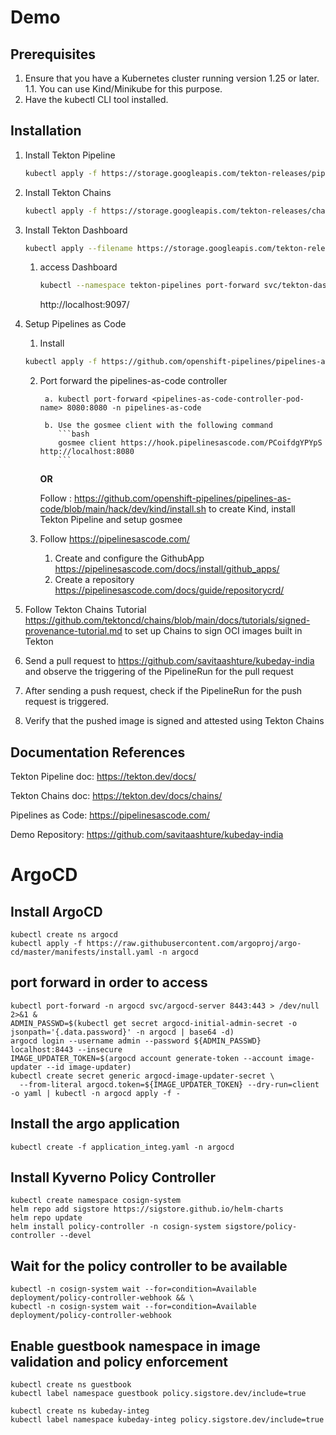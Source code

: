 # Demo

## Prerequisites

1. Ensure that you have a Kubernetes cluster running version 1.25 or later.
    1.1. You can use Kind/Minikube for this purpose.
2. Have the kubectl CLI tool installed.

## Installation

1. Install Tekton Pipeline 
    ```bash
    kubectl apply -f https://storage.googleapis.com/tekton-releases/pipeline/previous/v0.54.0/release.yaml
    ```

2. Install Tekton Chains
    ```bash
    kubectl apply -f https://storage.googleapis.com/tekton-releases/chains/previous/v0.19.0/release.yaml
    ```

3. Install Tekton Dashboard
    ```bash
    kubectl apply --filename https://storage.googleapis.com/tekton-releases/dashboard/latest/release.yaml
    ```

    1. access Dashboard
       ```bash
       kubectl --namespace tekton-pipelines port-forward svc/tekton-dashboard 9097:9097
       ```
       http://localhost:9097/

4. Setup Pipelines as Code
    1. Install
    ```bash
    kubectl apply -f https://github.com/openshift-pipelines/pipelines-as-code/releases/download/v0.22.4/release.k8s.yaml
    ```
    2. Port forward the pipelines-as-code controller
       
            a. kubectl port-forward <pipelines-as-code-controller-pod-name> 8080:8080 -n pipelines-as-code
       
            b. Use the gosmee client with the following command
               ```bash
               gosmee client https://hook.pipelinesascode.com/PCoifdgYPYpS http://localhost:8080
               ```
       **OR**
       
       Follow : https://github.com/openshift-pipelines/pipelines-as-code/blob/main/hack/dev/kind/install.sh to create Kind, install Tekton Pipeline and setup gosmee
       
    4. Follow https://pipelinesascode.com/
       1. Create and configure the GithubApp https://pipelinesascode.com/docs/install/github_apps/
       2. Create a repository https://pipelinesascode.com/docs/guide/repositorycrd/

5. Follow Tekton Chains Tutorial https://github.com/tektoncd/chains/blob/main/docs/tutorials/signed-provenance-tutorial.md to set up Chains to sign OCI images built in Tekton
   
6. Send a pull request to https://github.com/savitaashture/kubeday-india and observe the triggering of the PipelineRun for the pull request

7. After sending a push request, check if the PipelineRun for the push request is triggered.

8. Verify that the pushed image is signed and attested using Tekton Chains

## Documentation References

Tekton Pipeline doc: https://tekton.dev/docs/

Tekton Chains doc: https://tekton.dev/docs/chains/

Pipelines as Code: https://pipelinesascode.com/

Demo Repository: https://github.com/savitaashture/kubeday-india

# ArgoCD

## Install ArgoCD
```
kubectl create ns argocd 
kubectl apply -f https://raw.githubusercontent.com/argoproj/argo-cd/master/manifests/install.yaml -n argocd
```

## port forward in order to access
```
kubectl port-forward -n argocd svc/argocd-server 8443:443 > /dev/null 2>&1 &
ADMIN_PASSWD=$(kubectl get secret argocd-initial-admin-secret -o jsonpath='{.data.password}' -n argocd | base64 -d)
argocd login --username admin --password ${ADMIN_PASSWD} localhost:8443 --insecure
IMAGE_UPDATER_TOKEN=$(argocd account generate-token --account image-updater --id image-updater)
kubectl create secret generic argocd-image-updater-secret \
  --from-literal argocd.token=${IMAGE_UPDATER_TOKEN} --dry-run=client -o yaml | kubectl -n argocd apply -f - 
```

## Install the argo application
```
kubectl create -f application_integ.yaml -n argocd
```

## Install Kyverno Policy Controller

```
kubectl create namespace cosign-system
helm repo add sigstore https://sigstore.github.io/helm-charts
helm repo update
helm install policy-controller -n cosign-system sigstore/policy-controller --devel
```

## Wait for the policy controller to be available
```
kubectl -n cosign-system wait --for=condition=Available deployment/policy-controller-webhook && \
kubectl -n cosign-system wait --for=condition=Available deployment/policy-controller-webhook
```

## Enable guestbook namespace in image validation and policy enforcement
```
kubectl create ns guestbook
kubectl label namespace guestbook policy.sigstore.dev/include=true
```

```
kubectl create ns kubeday-integ
kubectl label namespace kubeday-integ policy.sigstore.dev/include=true
```

